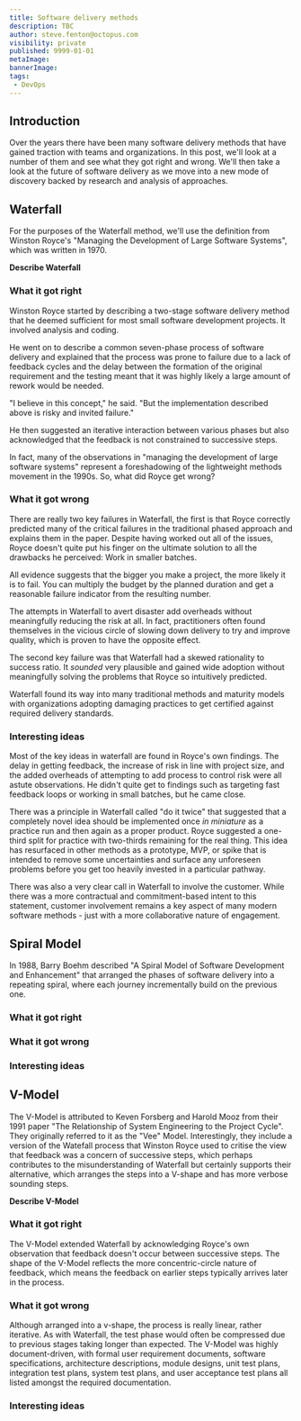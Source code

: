 ```yaml
---
title: Software delivery methods
description: TBC
author: steve.fenton@octopus.com
visibility: private
published: 9999-01-01
metaImage: 
bannerImage: 
tags:
 - DevOps
---
```


## Introduction

Over the years there have been many software delivery methods that have gained traction with teams and organizations. In this post, we'll look at a number of them and see what they got right and wrong. We'll then take a look at the future of software delivery as we move into a new mode of discovery backed by research and analysis of approaches.

## Waterfall

For the purposes of the Waterfall method, we'll use the definition from Winston Royce's "Managing the Development of Large Software Systems", which was written in 1970.

**Describe Waterfall**

### What it got right

Winston Royce started by describing a two-stage software delivery method that he deemed sufficient for most small software development projects. It involved analysis and coding.

He went on to describe a common seven-phase process of software delivery and explained that the process was prone to failure due to a lack of feedback cycles and the delay between the formation of the original requirement and the testing meant that it was highly likely a large amount of rework would be needed.

"I believe in this concept," he said. "But the implementation described above is risky and invited failure."

He then suggested an iterative interaction between various phases but also acknowledged that the feedback is not constrained to successive steps.

In fact, many of the observations in "managing the development of large software systems" represent a foreshadowing of the lightweight methods movement in the 1990s. So, what did Royce get wrong?

### What it got wrong

There are really two key failures in Waterfall, the first is that Royce correctly predicted many of the critical failures in the traditional phased approach and explains them in the paper. Despite having worked out all of the issues, Royce doesn't quite put his finger on the ultimate solution to all the drawbacks he perceived: Work in smaller batches.

All evidence suggests that the bigger you make a project, the more likely it is to fail. You can multiply the budget by the planned duration and get a reasonable failure indicator from the resulting number.

The attempts in Waterfall to avert disaster add overheads without meaningfully reducing the risk at all. In fact, practitioners often found themselves in the vicious circle of slowing down delivery to try and improve quality, which is proven to have the opposite effect.

The second key failure was that Waterfall had a skewed rationality to success ratio. It *sounded* very plausible and gained wide adoption without meaningfully solving the problems that Royce so intuitively predicted.

Waterfall found its way into many traditional methods and maturity models with organizations adopting damaging practices to get certified against required delivery standards.

### Interesting ideas

Most of the key ideas in waterfall are found in Royce's own findings. The delay in getting feedback, the increase of risk in line with project size, and the added overheads of attempting to add process to control risk were all astute observations. He didn't quite get to findings such as targeting fast feedback loops or working in small batches, but he came close.

There was a principle in Waterfall called "do it twice" that suggested that a completely novel idea should be implemented once *in miniature* as a practice run and then again as a proper product. Royce suggested a one-third split for practice with two-thirds remaining for the real thing. This idea has resurfaced in other methods as a prototype, MVP, or spike that is intended to remove some uncertainties and surface any unforeseen problems before you get too heavily invested in a particular pathway.

There was also a very clear call in Waterfall to involve the customer. While there was a more contractual and commitment-based intent to this statement, customer involvement remains a key aspect of many modern software methods - just with a more collaborative nature of engagement.

## Spiral Model

In 1988, Barry Boehm described "A Spiral Model of Software Development and Enhancement" that arranged the phases of software delivery into a repeating spiral, where each journey incrementally build on the previous one.

### What it got right

### What it got wrong

### Interesting ideas

## V-Model

The V-Model is attributed to Keven Forsberg and Harold Mooz from their 1991 paper "The Relationship of System Engineering to the Project Cycle". They originally referred to it as the "Vee" Model. Interestingly, they include a version of the Watefall process that Winston Royce used to critise the view that feedback was a concern of successive steps, which perhaps contributes to the misunderstanding of Waterfall but certainly supports their alternative, which arranges the steps into a V-shape and has more verbose sounding steps.

**Describe V-Model**

### What it got right

The V-Model extended Waterfall by acknowledging Royce's own observation that feedback doesn't occur between successive steps. The shape of the V-Model reflects the more concentric-circle nature of feedback, which means the feedback on earlier steps typically arrives later in the process.


### What it got wrong

Although arranged into a v-shape, the process is really linear, rather iterative. As with Waterfall, the test phase would often be compressed due to previous stages taking longer than expected. The V-Model was highly document-driven, with formal user requirement documents, software specifications, architecture descriptions, module designs, unit test plans, integration test plans, system test plans, and user acceptance test plans all listed amongst the required documentation.

### Interesting ideas